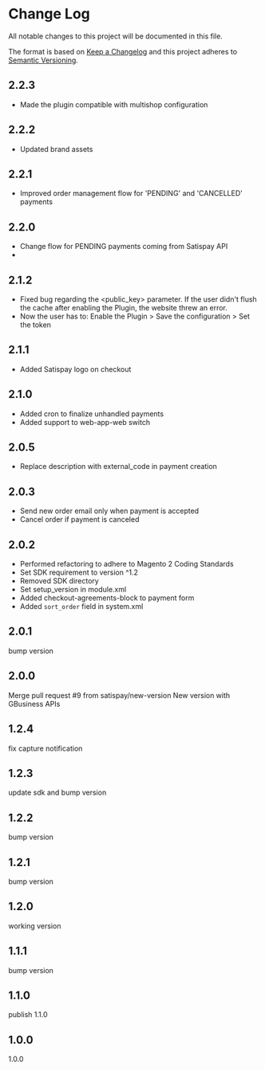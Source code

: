 # Change Log
All notable changes to this project will be documented in this file.

The format is based on [Keep a Changelog](http://keepachangelog.com/)
and this project adheres to [Semantic Versioning](http://semver.org/).

## 2.2.3
- Made the plugin compatible with multishop configuration

## 2.2.2
- Updated brand assets

## 2.2.1
- Improved order management flow for 'PENDING' and 'CANCELLED' payments

## 2.2.0
- Change flow for PENDING payments coming from Satispay API
- 
## 2.1.2
- Fixed bug regarding the <public_key> parameter. If the user didn't flush the cache after enabling the Plugin, the website threw an error. 
- Now the user has to: Enable the Plugin > Save the configuration > Set the token

## 2.1.1
- Added Satispay logo on checkout

## 2.1.0
- Added cron to finalize unhandled payments
- Added support to web-app-web switch

## 2.0.5
- Replace description with external_code in payment creation

## 2.0.3
- Send new order email only when payment is accepted
- Cancel order if payment is canceled

## 2.0.2
- Performed refactoring to adhere to Magento 2 Coding Standards
- Set SDK requirement to version ^1.2
- Removed SDK directory
- Set setup_version in module.xml
- Added checkout-agreements-block to payment form
- Added `sort_order` field in system.xml

## 2.0.1
bump version

## 2.0.0
Merge pull request #9 from satispay/new-version
New version with GBusiness APIs

## 1.2.4
fix capture notification

## 1.2.3
update sdk and bump version

## 1.2.2
bump version

## 1.2.1
bump version

## 1.2.0
working version

## 1.1.1
bump version

## 1.1.0
publish 1.1.0

## 1.0.0
1.0.0
